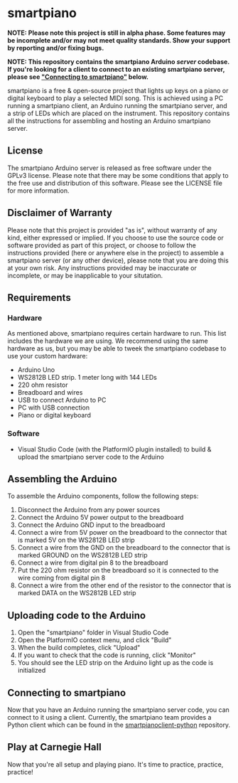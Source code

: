 # smartpiano

**NOTE: Please note this project is still in alpha phase. Some features may be incomplete and/or may not meet quality standards. Show your support by reporting and/or fixing bugs.**

**NOTE: This repository contains the smartpiano Arduino _server_ codebase. If you're looking for a client to connect to an existing smartpiano server, please see ["Connecting to smartpiano"](#connecting-to-smartpiano) below.**

smartpiano is a free & open-source project that lights up keys on a piano or digital keyboard to play a selected MIDI song. This is achieved using a PC running a smartpiano client, an Arduino running the smartpiano server, and a strip of LEDs which are placed on the instrument. This repository contains all the instructions for assembling and hosting an Arduino smartpiano server.

## License
The smartpiano Arduino server is released as free software under the GPLv3 license. Please note that there may be some conditions that apply to the free use and distribution of this software. Please see the LICENSE file for more information.

## Disclaimer of Warranty
Please note that this project is provided "as is", without warranty of any kind, either expressed or implied. If you choose to use the source code or software provided as part of this project, or choose to follow the instructions provided (here or anywhere else in the project) to assemble a smartpiano server (or any other device), please note that you are doing this at your own risk. Any instructions provided may be inaccurate or incomplete, or may be inapplicable to your situtation.

## Requirements
### Hardware
As mentioned above, smartpiano requires certain hardware to run. This list includes the hardware we are using. We recommend using the same hardware as us, but you may be able to tweek the smartpiano codebase to use your custom hardware:
  * Arduino Uno
  * WS2812B LED strip. 1 meter long with 144 LEDs
  * 220 ohm resistor
  * Breadboard and wires
  * USB to connect Arduino to PC
  * PC with USB connection
  * Piano or digital keyboard

### Software
  * Visual Studio Code (with the PlatformIO plugin installed) to build & upload the smartpiano server code to the Arduino

## Assembling the Arduino
To assemble the Arduino components, follow the following steps:
  1. Disconnect the Arduino from any power sources
  2. Connect the Arduino 5V power output to the breadboard
  3. Connect the Arduino GND input to the breadboard
  4. Connect a wire from 5V power on the breadboard to the connector that is marked 5V on the WS2812B LED strip
  5. Connect a wire from the GND on the breadboard to the connector that is marked GROUND on the WS2812B LED strip
  6. Connect a wire from digital pin 8 to the breadboard
  7. Put the 220 ohm resistor on the breadboard so it is connected to the wire coming from digital pin 8
  8. Connect a wire from the other end of the resistor to the connector that is marked DATA on the WS2812B LED strip

## Uploading code to the Arduino
  1. Open the "smartpiano" folder in Visual Studio Code
  2. Open the PlatformIO context menu, and click "Build"
  3. When the build completes, click "Upload"
  4. If you want to check that the code is running, click "Monitor"
  5. You should see the LED strip on the Arduino light up as the code is initialized

## Connecting to smartpiano
Now that you have an Arduino running the smartpiano server code, you can connect to it using a client. Currently, the smartpiano team provides a Python client which can be found in the [smartpianoclient-python](https://github.com/jeremy-collette/smartpianoclient-python) repository.

## Play at Carnegie Hall
Now that you're all setup and playing piano. It's time to practice, practice, practice!
